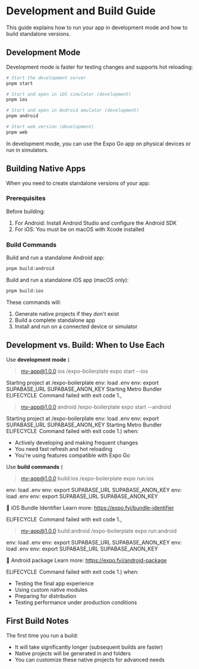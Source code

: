 # Development and Build Guide

This guide explains how to run your app in development mode and how to build standalone versions.

## Development Mode

Development mode is faster for testing changes and supports hot reloading:

```bash
# Start the development server
pnpm start

# Start and open in iOS simulator (development)
pnpm ios

# Start and open in Android emulator (development)
pnpm android

# Start web version (development)
pnpm web
```

In development mode, you can use the Expo Go app on physical devices or run in simulators.

## Building Native Apps

When you need to create standalone versions of your app:

### Prerequisites

Before building:

1. For Android: Install Android Studio and configure the Android SDK
2. For iOS: You must be on macOS with Xcode installed

### Build Commands

Build and run a standalone Android app:

```bash
pnpm build:android
```

Build and run a standalone iOS app (macOS only):

```bash
pnpm build:ios
```

These commands will:

1. Generate native projects if they don't exist
2. Build a complete standalone app
3. Install and run on a connected device or simulator

## Development vs. Build: When to Use Each

Use **development mode** (

> my-app@1.0.0 ios /expo-boilerplate
> expo start --ios

Starting project at /expo-boilerplate
env: load .env
env: export SUPABASE_URL SUPABASE_ANON_KEY
Starting Metro Bundler
 ELIFECYCLE  Command failed with exit code 1.,

> my-app@1.0.0 android /expo-boilerplate
> expo start --android

Starting project at /expo-boilerplate
env: load .env
env: export SUPABASE_URL SUPABASE_ANON_KEY
Starting Metro Bundler
 ELIFECYCLE  Command failed with exit code 1.) when:

- Actively developing and making frequent changes
- You need fast refresh and hot reloading
- You're using features compatible with Expo Go

Use **build commands** (

> my-app@1.0.0 build:ios /expo-boilerplate
> expo run:ios

env: load .env
env: export SUPABASE_URL SUPABASE_ANON_KEY
env: load .env
env: export SUPABASE_URL SUPABASE_ANON_KEY

📝 iOS Bundle Identifier Learn more: https://expo.fyi/bundle-identifier

ELIFECYCLE  Command failed with exit code 1.,

> my-app@1.0.0 build:android /expo-boilerplate
> expo run:android

env: load .env
env: export SUPABASE_URL SUPABASE_ANON_KEY
env: load .env
env: export SUPABASE_URL SUPABASE_ANON_KEY

📝 Android package Learn more: https://expo.fyi/android-package

ELIFECYCLE  Command failed with exit code 1.) when:

- Testing the final app experience
- Using custom native modules
- Preparing for distribution
- Testing performance under production conditions

## First Build Notes

The first time you run a build:

- It will take significantly longer (subsequent builds are faster)
- Native projects will be generated in and folders
- You can customize these native projects for advanced needs
